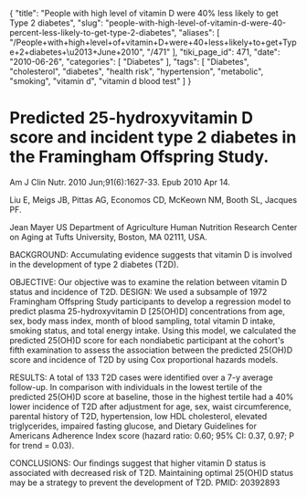 {
    "title": "People with high level of vitamin D were 40% less likely to get Type 2 diabetes",
    "slug": "people-with-high-level-of-vitamin-d-were-40-percent-less-likely-to-get-type-2-diabetes",
    "aliases": [
        "/People+with+high+level+of+vitamin+D+were+40+less+likely+to+get+Type+2+diabetes+\u2013+June+2010",
        "/471"
    ],
    "tiki_page_id": 471,
    "date": "2010-06-26",
    "categories": [
        "Diabetes"
    ],
    "tags": [
        "Diabetes",
        "cholesterol",
        "diabetes",
        "health risk",
        "hypertension",
        "metabolic",
        "smoking",
        "vitamin d",
        "vitamin d blood test"
    ]
}


# Predicted 25-hydroxyvitamin D score and incident type 2 diabetes in the Framingham Offspring Study.

Am J Clin Nutr. 2010 Jun;91(6):1627-33. Epub 2010 Apr 14.

Liu E, Meigs JB, Pittas AG, Economos CD, McKeown NM, Booth SL, Jacques PF.

Jean Mayer US Department of Agriculture Human Nutrition Research Center on Aging at Tufts University, Boston, MA 02111, USA.

BACKGROUND: Accumulating evidence suggests that vitamin D is involved in the development of type 2 diabetes (T2D). 

OBJECTIVE: Our objective was to examine the relation between vitamin D status and incidence of T2D. DESIGN: We used a subsample of 1972 Framingham Offspring Study participants to develop a regression model to predict plasma 25-hydroxyvitamin D <span>[25(OH)D]</span> concentrations from age, sex, body mass index, month of blood sampling, total vitamin D intake, smoking status, and total energy intake. Using this model, we calculated the predicted 25(OH)D score for each nondiabetic participant at the cohort's fifth examination to assess the association between the predicted 25(OH)D score and incidence of T2D by using Cox proportional hazards models. 

RESULTS: A total of 133 T2D cases were identified over a 7-y average follow-up. In comparison with individuals in the lowest tertile of the predicted 25(OH)D score at baseline, those in the highest tertile had a 40% lower incidence of T2D after adjustment for age, sex, waist circumference, parental history of T2D, hypertension, low HDL cholesterol, elevated triglycerides, impaired fasting glucose, and Dietary Guidelines for Americans Adherence Index score (hazard ratio: 0.60; 95% CI: 0.37, 0.97; P for trend = 0.03). 

CONCLUSIONS: Our findings suggest that higher vitamin D status is associated with decreased risk of T2D. Maintaining optimal 25(OH)D status may be a strategy to prevent the development of T2D. PMID: 20392893